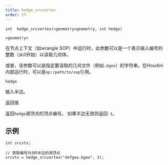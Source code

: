 ```yaml
---
title: hedge_srcvertex
order: 17
---
```

`int  hedge_srcvertex(<geometry>geometry, int hedge)`

`<geometry>`

在节点上下文（如wrangle SOP）中运行时，此参数可以是一个表示输入编号的整数（从0开始）以读取几何体。

或者，该参数可以是指定要读取的几何文件（例如`.bgeo`）的字符串。在Houdini内部运行时，可以是`op:/path/to/sop`引用。

`hedge`

输入半边。

返回值

返回`hedge`源顶点的顶点编号。
如果半边无效则返回`-1`。

## 示例

```vex
int srcvtx;

// 获取编号为3的半边的源顶点
srcvtx = hedge_srcvertex("defgeo.bgeo", 3);

```
